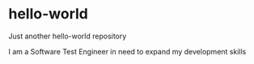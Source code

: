 # hello-world
Just another hello-world repository

I am a Software Test Engineer in need to expand my development skills 
